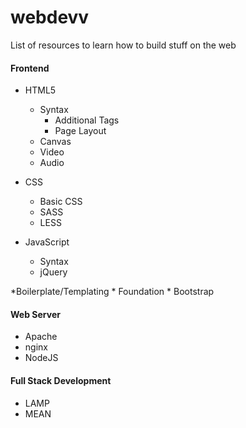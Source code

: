 webdevv
=======

List of resources to learn how to build stuff on the web

#### Frontend
  * HTML5
    * Syntax
      * Additional Tags
      * Page Layout
    * Canvas
    * Video
    * Audio

  * CSS
    * Basic CSS
    * SASS
    * LESS
  
  * JavaScript
    * Syntax
    * jQuery 
  
  *Boilerplate/Templating
    * Foundation
    * Bootstrap

#### Web Server
  * Apache
  * nginx
  * NodeJS
  
#### Full Stack Development
  *  LAMP
  *  MEAN
